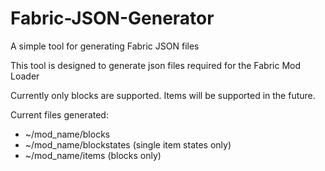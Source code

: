 # Fabric-JSON-Generator

A simple tool for generating Fabric JSON files

This tool is designed to generate json files required for the Fabric Mod Loader

Currently only blocks are supported. Items will be supported in the future.

Current files generated:

- ~/mod_name/blocks
- ~/mod_name/blockstates (single item states only)
- ~/mod_name/items (blocks only)
